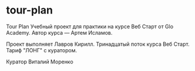 # tour-plan

Tour Plan
Учебный проект для практики на курсе Веб Старт от Glo Academy. Автор курса — Артем Исламов.

Проект выполняет
Лавров Кирилл. Тринадцатый поток курса Веб Старт. Тариф "ЛОНГ" с куратором.

Куратор
Виталий Моренко
